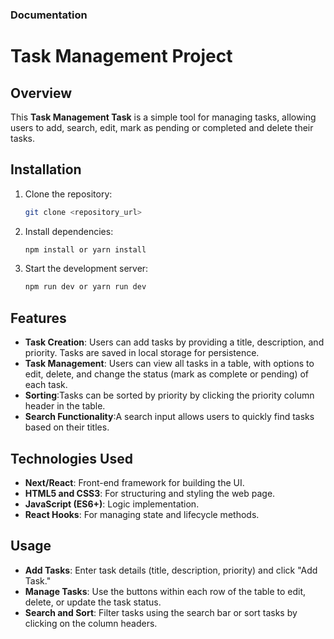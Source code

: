 ### Documentation

# Task Management Project

## Overview

This **Task Management Task** is a simple tool for managing tasks, allowing users to add, search, edit, mark as pending or completed and delete their tasks.

## Installation

1. Clone the repository:

   ```bash
   git clone <repository_url>
   ```

2. Install dependencies:

   ```bash
   npm install or yarn install
   ```

3. Start the development server:
   ```bash
   npm run dev or yarn run dev
   ```

## Features

- **Task Creation**: Users can add tasks by providing a title, description, and priority. Tasks are saved in local storage for persistence.
- **Task Management**: Users can view all tasks in a table, with options to edit, delete, and change the status (mark as complete or pending) of each task.
- **Sorting**:Tasks can be sorted by priority by clicking the priority column header in the table.
- **Search Functionality**:A search input allows users to quickly find tasks based on their titles.

## Technologies Used

- **Next/React**: Front-end framework for building the UI.
- **HTML5 and CSS3**: For structuring and styling the web page.
- **JavaScript (ES6+)**: Logic implementation.
- **React Hooks**: For managing state and lifecycle methods.

## Usage

- **Add Tasks**: Enter task details (title, description, priority) and click "Add Task."
- **Manage Tasks**: Use the buttons within each row of the table to edit, delete, or update the task status.
- **Search and Sort**: Filter tasks using the search bar or sort tasks by clicking on the column headers.
